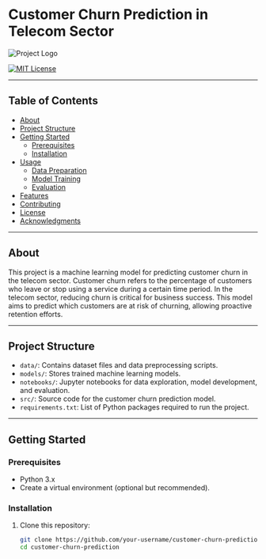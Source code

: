 # Customer Churn Prediction in Telecom Sector

![Project Logo](https://miro.medium.com/v2/resize:fit:860/0*sTH-3MPZVciaW3dU.jpeg)

[![MIT License](https://img.shields.io/badge/license-MIT-blue.svg)](LICENSE)

<!--[![Project Views](https://img.shields.io/badge/dynamic/json?color=green&label=Project%20Views&query=$.views&url=https://github.com/Mr-Alite/Customer-Churn-Prediction-Using-ML)](https://github.com/Mr-Alite/Customer-Churn-Prediction-Using-ML)-->

-----------------------------------------------------------------------------------

## Table of Contents
- [About](#about)
- [Project Structure](#project-structure)
- [Getting Started](#getting-started)
  - [Prerequisites](#prerequisites)
  - [Installation](#installation)
- [Usage](#usage)
  - [Data Preparation](#data-preparation)
  - [Model Training](#model-training)
  - [Evaluation](#evaluation)
- [Features](#features)
- [Contributing](#contributing)
- [License](#license)
- [Acknowledgments](#acknowledgments)

-----------------------------------------------------------------------------------

## About

This project is a machine learning model for predicting customer churn in the telecom sector. Customer churn refers to the percentage of customers who leave or stop using a service during a certain time period. In the telecom sector, reducing churn is critical for business success. This model aims to predict which customers are at risk of churning, allowing proactive retention efforts.

-----------------------------------------------------------------------------------

## Project Structure

- `data/`: Contains dataset files and data preprocessing scripts.
- `models/`: Stores trained machine learning models.
- `notebooks/`: Jupyter notebooks for data exploration, model development, and evaluation.
- `src/`: Source code for the customer churn prediction model.
- `requirements.txt`: List of Python packages required to run the project.

-----------------------------------------------------------------------------------

## Getting Started

### Prerequisites

- Python 3.x
- Create a virtual environment (optional but recommended).

### Installation

1. Clone this repository:

   ```bash
   git clone https://github.com/your-username/customer-churn-prediction.git
   cd customer-churn-prediction
